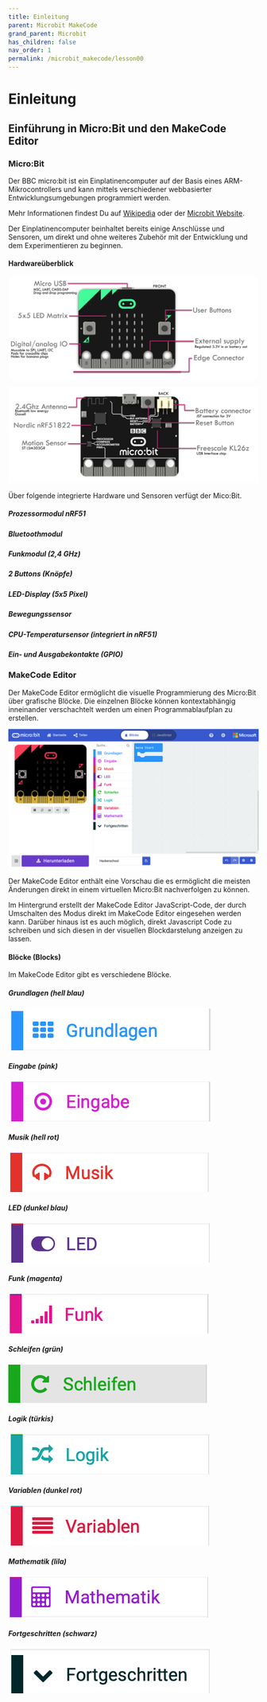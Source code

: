 ```yaml
---
title: Einleitung
parent: Microbit MakeCode
grand_parent: Microbit
has_children: false
nav_order: 1
permalink: /microbit_makecode/lesson00
---
```


# Einleitung

## Einführung in Micro:Bit und den MakeCode Editor

### Micro:Bit

Der BBC micro:bit ist ein Einplatinencomputer auf der Basis eines ARM-Mikrocontrollers und kann mittels verschiedener webbasierter Entwicklungsumgebungen programmiert werden.

Mehr Informationen findest Du auf 
[Wikipedia](https://de.wikipedia.org/wiki/BBC_micro:bit)
oder der [Microbit Website](https://microbit.org).

Der Einplatinencomputer beinhaltet bereits einige Anschlüsse und Sensoren, um direkt und ohne weiteres Zubehör mit der Entwicklung und dem Experimentieren zu beginnen.

#### Hardwareüberblick

![Microbit Vorderseite](./microbit_front.png "Microbit Vorderseite")

![Microbit Rückseite](./microbit_back.png "Microbit Rückseite")

Über folgende integrierte Hardware und Sensoren verfügt der Mico:Bit.

##### Prozessormodul nRF51

##### Bluetoothmodul

##### Funkmodul (2,4 GHz)

##### 2 Buttons (Knöpfe)

##### LED-Display (5x5 Pixel)

##### Bewegungssensor

##### CPU-Temperatursensor (integriert in nRF51)

##### Ein- und Ausgabekontakte (GPIO)

### MakeCode Editor

Der MakeCode Editor ermöglicht die visuelle Programmierung des Micro:Bit über grafische Blöcke. Die einzelnen Blöcke können kontextabhängig inneinander verschachtelt werden um einen Programmablaufplan zu erstellen. 

![MakeCode Editor](../makecode_editor.png "MakeCode Editor")

Der MakeCode Editor enthält eine Vorschau die es ermöglicht die meisten Änderungen direkt in einem virtuellen Micro:Bit nachverfolgen zu können. 

Im Hintergrund erstellt der MakeCode Editor JavaScript-Code, der durch Umschalten des Modus direkt im MakeCode Editor eingesehen werden kann. Darüber hinaus ist es auch möglich, direkt Javascript Code zu schreiben und sich diesen in der visuellen Blockdarstelung anzeigen zu lassen.

#### Blöcke (Blocks)

Im MakeCode Editor gibt es verschiedene Blöcke.

##### Grundlagen (hell blau)
![Screenshot](./basic.png "Screenshot")

##### Eingabe (pink)
![Screenshot](./input.png "Screenshot")

##### Musik (hell rot)
![Screenshot](./music.png "Screenshot")

##### LED (dunkel blau)
![Screenshot](./led.png "Screenshot")

##### Funk (magenta)
![Screenshot](./radio.png "Screenshot")

##### Schleifen (grün)
![Screenshot](./loops.png "Screenshot")

##### Logik (türkis)
![Screenshot](./logic.png "Screenshot")

##### Variablen (dunkel rot)
![Screenshot](./variables.png "Screenshot")

##### Mathematik (lila)
![Screenshot](./math.png "Screenshot")

##### Fortgeschritten (schwarz)
![Screenshot](./advanced.png "Screenshot")
